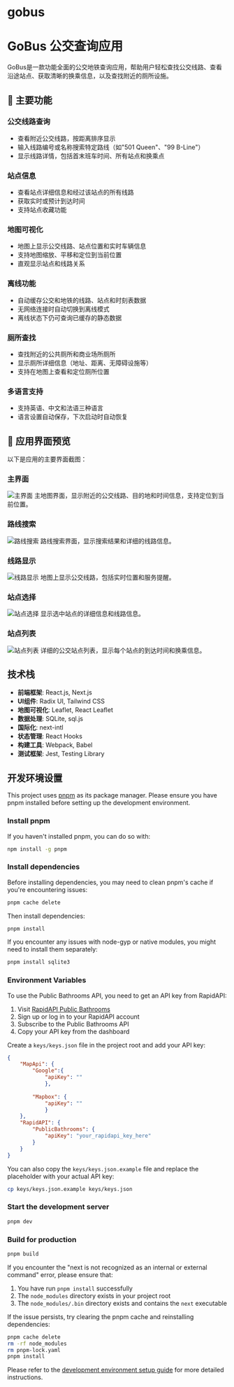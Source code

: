 # gobus
# GoBus 公交查询应用

GoBus是一款功能全面的公交地铁查询应用，帮助用户轻松查找公交线路、查看沿途站点、获取清晰的换乘信息，以及查找附近的厕所设施。

## 🌟 主要功能

### 公交线路查询
- 查看附近公交线路，按距离排序显示
- 输入线路编号或名称搜索特定路线（如"501 Queen"、"99 B-Line"）
- 显示线路详情，包括首末班车时间、所有站点和换乘点

### 站点信息
- 查看站点详细信息和经过该站点的所有线路
- 获取实时或预计到达时间
- 支持站点收藏功能

### 地图可视化
- 地图上显示公交线路、站点位置和实时车辆信息
- 支持地图缩放、平移和定位到当前位置
- 直观显示站点和线路关系

### 离线功能
- 自动缓存公交和地铁的线路、站点和时刻表数据
- 无网络连接时自动切换到离线模式
- 离线状态下仍可查询已缓存的静态数据

### 厕所查找
- 查找附近的公共厕所和商业场所厕所
- 显示厕所详细信息（地址、距离、无障碍设施等）
- 支持在地图上查看和定位厕所位置

### 多语言支持
- 支持英语、中文和法语三种语言
- 语言设置自动保存，下次启动时自动恢复

## 📱 应用界面预览

以下是应用的主要界面截图：

### 主界面
![主界面](docs/screenshot/1.png)
主地图界面，显示附近的公交线路、目的地和时间信息，支持定位到当前位置。

### 路线搜索
![路线搜索](docs/screenshot/2.png)
路线搜索界面，显示搜索结果和详细的线路信息。

### 线路显示
![线路显示](docs/screenshot/3.png)
地图上显示公交线路，包括实时位置和服务提醒。

### 站点选择
![站点选择](docs/screenshot/4.png)
显示选中站点的详细信息和线路信息。

### 站点列表
![站点列表](docs/screenshot/5.png)
详细的公交站点列表，显示每个站点的到达时间和换乘信息。

## 技术栈

- **前端框架**: React.js, Next.js
- **UI组件**: Radix UI, Tailwind CSS
- **地图可视化**: Leaflet, React Leaflet
- **数据处理**: SQLite, sql.js
- **国际化**: next-intl
- **状态管理**: React Hooks
- **构建工具**: Webpack, Babel
- **测试框架**: Jest, Testing Library

## 开发环境设置

This project uses [pnpm](https://pnpm.io/) as its package manager. Please ensure you have pnpm installed before setting up the development environment.

### Install pnpm

If you haven't installed pnpm, you can do so with:

```bash
npm install -g pnpm
```

### Install dependencies

Before installing dependencies, you may need to clean pnpm's cache if you're encountering issues:

```bash
pnpm cache delete
```

Then install dependencies:

```bash
pnpm install
```

If you encounter any issues with node-gyp or native modules, you might need to install them separately:

```bash
pnpm install sqlite3
```

### Environment Variables

To use the Public Bathrooms API, you need to get an API key from RapidAPI:

1. Visit [RapidAPI Public Bathrooms](https://rapidapi.com/wanderlog-wanderlog-default/api/public-bathrooms)
2. Sign up or log in to your RapidAPI account
3. Subscribe to the Public Bathrooms API
4. Copy your API key from the dashboard

Create a `keys/keys.json` file in the project root and add your API key:

```json
{
    "MapApi": {
        "Google":{
            "apiKey": ""
            },
        
        "Mapbox": {
            "apiKey": ""
            }
    },
    "RapidAPI": {
        "PublicBathrooms": {
            "apiKey": "your_rapidapi_key_here"
        }
    }
}
```

You can also copy the `keys/keys.json.example` file and replace the placeholder with your actual API key:

```bash
cp keys/keys.json.example keys/keys.json
```

### Start the development server

```bash
pnpm dev
```

### Build for production

```bash
pnpm build
```

If you encounter the "next is not recognized as an internal or external command" error, please ensure that:
1. You have run `pnpm install` successfully
2. The `node_modules` directory exists in your project root
3. The `node_modules/.bin` directory exists and contains the `next` executable

If the issue persists, try clearing the pnpm cache and reinstalling dependencies:

```bash
pnpm cache delete
rm -rf node_modules
rm pnpm-lock.yaml
pnpm install
```

Please refer to the [development environment setup guide](./docs/05-%20development%20env%20setup.md) for more detailed instructions.
